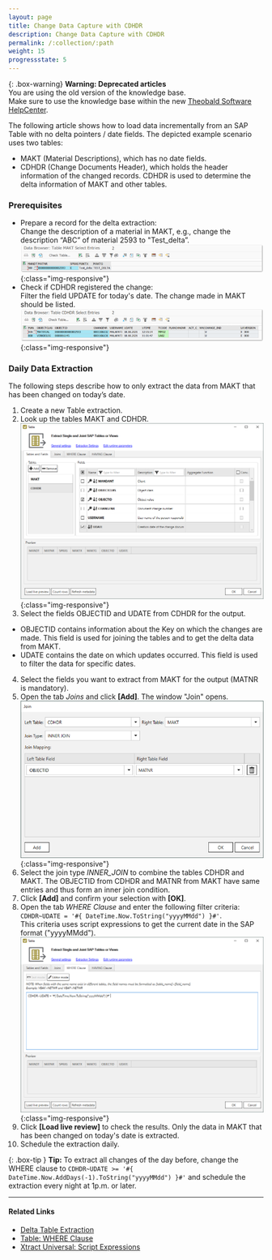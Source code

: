 ```yaml
---
layout: page
title: Change Data Capture with CDHDR
description: Change Data Capture with CDHDR
permalink: /:collection/:path
weight: 15
progressstate: 5
---
```


{: .box-warning}
**Warning: Deprecated articles** <br>
You are using the old version of the knowledge base.<br>
Make sure to use the knowledge base within the new [Theobald Software HelpCenter](https://helpcenter.theobald-software.com/).

The following article shows how to load data incrementally from an SAP Table with no delta pointers / date fields.
The depicted example scenario uses two tables:
- MAKT (Material Descriptions), which has no date fields.
- CDHDR (Change Documents Header), which holds the header information of the changed records.
CDHDR is used to determine the delta information of MAKT and other tables.

### Prerequisites

- Prepare a record for the delta extraction:<br>
Change the description of a material in MAKT, e.g., change the description “ABC” of material 2593 to "Test_delta”.<br>
![MAKT-change](/img/contents/MAKT-change.png){:class="img-responsive"}
- Check if CDHDR registered the change:<br>
Filter the field UPDATE for today's date. The change made in MAKT should be listed.<br>
![CDHDR-change](/img/contents/CDHDR-change.png){:class="img-responsive"}

### Daily Data Extraction

The following steps describe how to only extract the data from MAKT that has been changed on today’s date.

1. Create a new Table extraction.
2. Look up the tables MAKT and CDHDR.<br>
![CDHDR-MAKT](/img/contents/CDHDR-MAKT.png){:class="img-responsive"}
3. Select the fields OBJECTID and UDATE from CDHDR for the output.<br>
- OBJECTID contains information about the Key on which the changes are made. 
This field is used for joining the tables and to get the delta data from MAKT.
- UDATE contains the date on which updates occurred. This field is used to filter the data for specific dates.
4. Select the fields you want to extract from MAKT for the output (MATNR is mandatory).
5. Open the tab *Joins* and click **[Add]**. The window "Join" opens. <br>
![CDHDR-MAKT-Join](/img/contents/CDHDR-MAKT-Join.png){:class="img-responsive"}
6. Select the join type *INNER_JOIN* to combine the tables CDHDR and MAKT.
The OBJECTID from CDHDR and MATNR from MAKT have same entries and thus form an inner join condition.<br>
7. Click **[Add]** and confirm your selection with **[OK]**.
8. Open the tab *WHERE Clause* and enter the following filter criteria:
`CDHDR~UDATE = '#{ DateTime.Now.ToString("yyyyMMdd") }#'`. <br>
This criteria uses script expressions to get the current date in the SAP format ("yyyyMMdd").
![CDHDR-MAKT-where](/img/contents/CDHDR-MAKT-where.png){:class="img-responsive"}
9. Click **[Load live review]** to check the results.
Only the data in MAKT that has been changed on today's date is extracted.
10. Schedule the extraction daily. 

{: .box-tip }
**Tip:** To extract all changes of the day before, change the WHERE clause to `CDHDR~UDATE >= '#{ DateTime.Now.AddDays(-1).ToString("yyyyMMdd") }#'` and schedule the extraction every night at 1p.m. or later. 

*****

#### Related Links
- [Delta Table Extraction](./delta-table-extraction)
- [Table: WHERE Clause](https://help.theobald-software.com/en/xtract-universal/table/where-clause)
- [Xtract Universal: Script Expressions](https://help.theobald-software.com/en/xtract-universal/advanced-techniques/script-expressions)